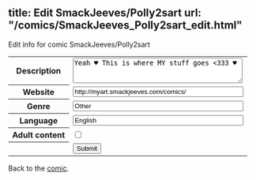 title: Edit SmackJeeves/Polly2sart
url: "/comics/SmackJeeves_Polly2sart_edit.html"
---
Edit info for comic SmackJeeves/Polly2sart

<form name="comic" action="http://gaepostmail.appspot.com/comic/" method="post">
<table class="comicinfo">
<tr>
<th>Description</th><td><textarea name="description" cols="40" rows="3">Yeah ♥ This is where MY stuff goes &lt;333 ♥</textarea></td>
</tr>
<tr>
<th>Website</th><td><input type="text" name="url" value="http://myart.smackjeeves.com/comics/" size="40"/></td>
</tr>
<tr>
<th>Genre</th><td><input type="text" name="genre" value="Other" size="40"/></td>
</tr>
<tr>
<th>Language</th><td><input type="text" name="language" value="English" size="40"/></td>
</tr>
<tr>
<th>Adult content</th><td><input type="checkbox" name="adult" value="adult" /></td>
</tr>
<tr>
<th></th><td>
<input type="hidden" name="comic" value="SmackJeeves_Polly2sart" />
<input type="submit" name="submit" value="Submit" />
</td>
</tr>
</table>
</form>

Back to the [comic](SmackJeeves_Polly2sart.html).
